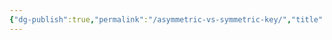 ```yaml
---
{"dg-publish":true,"permalink":"/asymmetric-vs-symmetric-key/","title":"Asymmetric vs Symmetric Key","tags":["cloudcomputing","computer","web","stub"],"created":"","updated":""}
---
```


